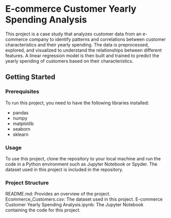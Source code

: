 # E-commerce Customer Yearly Spending Analysis
This project is a case study that analyzes customer data from an e-commerce company to identify patterns and correlations between customer characteristics and their yearly spending. The data is preprocessed, explored, and visualized to understand the relationships between different features. A linear regression model is then built and trained to predict the yearly spending of customers based on their characteristics.

## Getting Started
### Prerequisites
To run this project, you need to have the following libraries installed:

* pandas
* numpy
* matplotlib
* seaborn
* sklearn


### Usage
To use this project, clone the repository to your local machine and run the code in a Python environment such as Jupyter Notebook or Spyder. The dataset used in this project is included in the repository.

### Project Structure
README.md: Provides an overview of the project.
Ecommerce_Customers.csv: The dataset used in this project.
E-commerce Customer Yearly Spending Analysis.ipynb: The Jupyter Notebook containing the code for this project.



